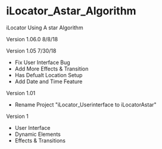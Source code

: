 # iLocator_Astar_Algorithm
iLocator Using A star Algorithm


Version 1.06.0 8/8/18


Version 1.05 7/30/18
- Fix User Interface Bug
- Add More Effects & Transition
- Has Defualt Location Setup
- Add Date and Time Feature

Version 1.01
- Rename Project "iLocator_Userinterface to iLocatorAstar"

Version 1
- User Interface
- Dynamic Elements
- Effects & Transitions
